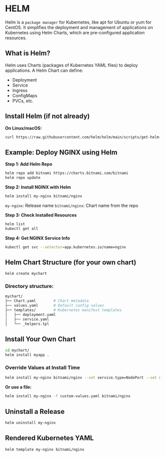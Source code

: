 # HELM

Helm is a `package manager` for Kubernetes, like apt for Ubuntu or yum for CentOS. It simplifies the deployment and management of applications on Kubernetes using Helm Charts, which are pre-configured application resources.

## What is Helm?
Helm uses Charts (packages of Kubernetes YAML files) to deploy applications.
A Helm Chart can define:
- Deployment
- Service
- Ingress
- ConfigMaps
- PVCs, etc.

## Install Helm (if not already)
**On Linux/macOS:**
```bash
curl https://raw.githubusercontent.com/helm/helm/main/scripts/get-helm-3 | bash
```

## Example: Deploy NGINX using Helm
**Step 1: Add Helm Repo**
```bash
helm repo add bitnami https://charts.bitnami.com/bitnami
helm repo update
```
**Step 2: Install NGINX with Helm**
```bash
helm install my-nginx bitnami/nginx
```
`my-nginx`: Release name
`bitnami/nginx`: Chart name from the repo

**Step 3: Check Installed Resources**
```bash
helm list
kubectl get all
```
**Step 4: Get NGINX Service Info**
```bash
kubectl get svc --selector=app.kubernetes.io/name=nginx
```

## Helm Chart Structure (for your own chart)
```bash
helm create mychart
```
### Directory structure:

```bash
mychart/
├── Chart.yaml        # Chart metadata
├── values.yaml       # Default config values
├── templates/        # Kubernetes manifest templates
│   ├── deployment.yaml
│   ├── service.yaml
│   └── _helpers.tpl
```

## Install Your Own Chart
```bash
cd mychart/
helm install myapp .
```
### Override Values at Install Time
```bash
helm install my-nginx bitnami/nginx --set service.type=NodePort --set service.nodePorts.http=30080
```
**Or use a file:**

```bash
helm install my-nginx -f custom-values.yaml bitnami/nginx
```
## Uninstall a Release
```bash
helm uninstall my-nginx
```
## Rendered Kubernetes YAML
```bash
helm template my-nginx bitnami/nginx
```